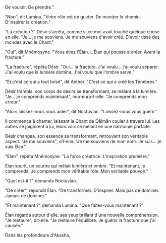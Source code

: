 De vouloir.
De prendre."

"Non",
dit Lumina.
"Votre rôle est de guider.
De montrer le chemin.
D'inspirer la création."

"La création ?"
Désir s'arrêta,
comme si ce mot
avait touché quelque chose en elle.
"Je... je me souviens.
Je me souviens d'avoir créé.
D'avoir tissé des mondes
avec le Chant."

"Oui",
dit Mnémosyne.
"Vous étiez l'Élan.
L'Élan qui pousse à créer.
Avant la fracture."

"La fracture",
répéta Désir.
"Oui... la fracture.
J'ai voulu... j'ai voulu séparer.
J'ai voulu que la lumière domine.
J'ai voulu que l'ombre serve."

"Et c'est ce qui a tout brisé",
dit Aether.
"C'est ce qui a créé
les Ténèbres."

Désir trembla,
son corps de désirs
se transformant,
se mêlant à la lumière.
"Je... je comprends maintenant",
murmura-t-elle.
"Je comprends mon erreur."

"Alors laissez-nous vous aider",
dit Noctuvian.
"Laissez-nous vous guérir."

Il commença à chanter,
laissant le Chant de Qālmān
couler à travers lui.
Les autres se joignirent à lui,
leurs voix se mêlant
en une harmonie parfaite.

Désir changea,
son essence se transformant,
retrouvant son véritable aspect.
"Je me souviens",
dit-elle.
"Je me souviens de mon nom.
Je suis... je suis Élan."

"Élan",
répéta Mnémosyne.
"La force créatrice.
L'inspiration première."

Élan sourit,
un sourire qui mêlait
lumière et ombre.
"Et maintenant,
je comprends.
Je comprends mon véritable rôle.
Mon véritable pouvoir."

"Quel est-il ?"
demanda Noctuvian.

"De créer",
répondit Élan.
"De transformer.
D'inspirer.
Mais pas de dominer.
Jamais de dominer."

"Et maintenant ?"
demanda Lumina.
"Que faites-vous maintenant ?"

Élan regarda autour d'elle,
ses yeux brillant
d'une nouvelle compréhension.
"Je restaure",
dit-elle.
"Je restaure l'équilibre.
Je guéris la fracture
que j'ai causée."

Dans les profondeurs d'Akasha,
